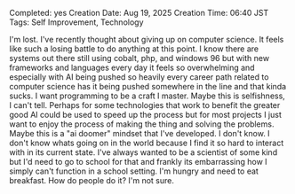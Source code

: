 Completed: yes
Creation Date: Aug 19, 2025
Creation Time: 06:40 JST
Tags: Self Improvement, Technology

I'm lost. I've recently thought about giving up on computer science. It feels like such a losing battle to do anything at this point. I know there are systems out there still using cobalt, php, and windows 96 but with new frameworks and languages every day it feels so overwhelming and especially with AI being pushed so heavily every career path related to computer science has it being pushed somewhere in the line and that kinda sucks. I want programming to be a craft I master. Maybe this is selfishness, I can't tell. Perhaps for some technologies that work to benefit the greater good AI could be used to speed up the process but for most projects I just want to enjoy the process of making the thing and solving the problems. Maybe this is a "ai doomer" mindset that I've developed. I don't know. I don't know whats going on in the world because I find it so hard to interact with in its current state. I've always wanted to be a scientist of some kind but I'd need to go to school for that and frankly its embarrassing how I simply can't function in a school setting. I'm hungry and need to eat breakfast. How do people do it? I'm not sure.
